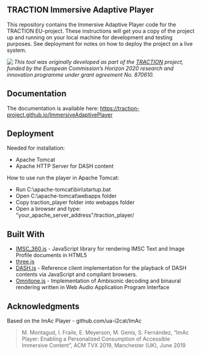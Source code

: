 ## TRACTION Immersive Adaptive Player

This repository contains the Immersive Adaptive Player code for the TRACTION EU-project.
These instructions will get you a copy of the project up and running on your local machine for development and testing purposes. See deployment for notes on how to deploy the project on a live system.

<img src="https://www.traction-project.eu/wp-content/uploads/sites/3/2020/02/Logo-cabecera-Traction.png" align="left"/><em>This tool was originally developed as part of the <a href="https://www.traction-project.eu/">TRACTION</a> project, funded by the European Commission’s <a hef="http://ec.europa.eu/programmes/horizon2020/">Horizon 2020</a> research and innovation programme under grant agreement No. 870610.</em>

## Documentation

The documentation is available here: https://traction-project.github.io/ImmersiveAdaptivePlayer


## Deployment

Needed for installation:

<ul>
    <li> Apache Tomcat </li>
    <li> Apache HTTP Server for DASH content </li>
</ul>

How to use run the player in Apache Tomcat:

* Run C:\apache-tomcat\bin\startup.bat
* Open C:\apache-tomcat\webapps folder
* Copy traction_player folder into webapps folder
* Open a browser and type: "your_apache_server_address"/traction_player/


## Built With

* [IMSC_360.js](https://github.com/sandflow/imscJS) - JavaScript library for rendering IMSC Text and Image Profile documents in HTML5
* [three.js](https://threejs.org/)
* [DASH.js](https://github.com/Dash-Industry-Forum/dash.js/wiki) - Reference client implementation for the playback of DASH contents via JavaScript and compliant browsers.
* [Omnitone.js](https://github.com/GoogleChrome/omnitone) - Implementation of Ambisonic decoding and binaural rendering written in Web Audio Application Program Interface


## Acknowledgments

Based on the ImAc Player - github.com/ua-i2cat/ImAc

> M. Montagud, I. Fraile, E. Meyerson, M. Genís, S. Fernández, “ImAc Player: Enabling a Personalized Consumption of Accessible Immersive Content”, ACM TVX 2019, Manchester (UK), June 2019
